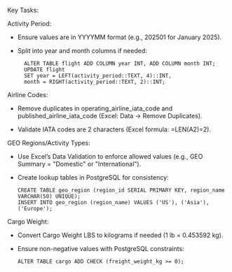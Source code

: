 Key Tasks:

Activity Period:

-   Ensure values are in YYYYMM format (e.g., 202501 for January 2025).

-   Split into year and month columns if needed:

          ALTER TABLE flight ADD COLUMN year INT, ADD COLUMN month INT;
          UPDATE flight
          SET year = LEFT(activity_period::TEXT, 4)::INT,
          month = RIGHT(activity_period::TEXT, 2)::INT;

Airline Codes:

-   Remove duplicates in operating_airline_iata_code and published_airline_iata_code (Excel: Data → Remove Duplicates).

-   Validate IATA codes are 2 characters (Excel formula: =LEN(A2)=2).

GEO Regions/Activity Types:

-   Use Excel’s Data Validation to enforce allowed values (e.g., GEO Summary = "Domestic" or "International").

-   Create lookup tables in PostgreSQL for consistency:

        CREATE TABLE geo_region (region_id SERIAL PRIMARY KEY, region_name VARCHAR(50) UNIQUE);
        INSERT INTO geo_region (region_name) VALUES ('US'), ('Asia'), ('Europe');

Cargo Weight:

-   Convert Cargo Weight LBS to kilograms if needed (1 lb = 0.453592 kg).

-   Ensure non-negative values with PostgreSQL constraints:

        ALTER TABLE cargo ADD CHECK (freight_weight_kg >= 0);
